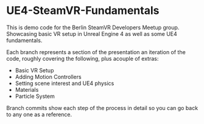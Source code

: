 # UE4-SteamVR-Fundamentals
This is demo code for the Berlin SteamVR Developers Meetup group. Showcasing basic VR setup in Unreal Engine 4 as well as some UE4 fundamentals.

Each branch represents a section of the presentation an iteration of the code, roughly covering the following, plus acouple of extras:

- Basic VR Setup
- Adding Motion Controllers
- Setting scene interest and UE4 physics
- Materials
- Particle System

Branch commits show each step of the process in detail so you can go back to any one as a reference.
